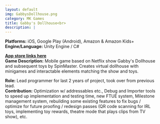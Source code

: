 ```yaml
---
layout: default
img: GabbysDollhouse.png
category: MK Games
title: Gabby's Dollhouse<br>
description: |
---
```

**Platforms:** iOS, Google Play (Android), Amazon & Amazon Kids+ <br>
**Engine/Language:** Unity Engine / C# <br> 

<a href="https://gabbysdollhouse.spinmaster.com/en_us">**App store links here**</a> <br>
**Game Description:** Mobile game based on Netflix show Gabby's Dollhouse and subsequent toys by SpinMaster. Creates virtual dollhouse with minigames and interactable elements matching the show and toys.  <br>

**Role:** Lead programmer for last 2 years of project, took over from previous lead. <br>
**Contribution:** Optimization w/ addressables etc., Debug and Importer tools to speed up implementation and testing time, new FTUE system, Milestone management system, rebuilding some existing features to fix bugs / optimize for future proofing / redesign passes (QR code scanning for IRL toys, implementing toy rewards, theatre mode that plays clips from TV show), etc. <br>